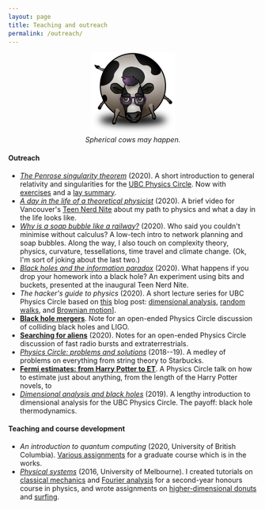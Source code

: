 ```yaml
---
layout: page
title: Teaching and outreach
permalink: /outreach/
---
```



<!--I think science is a great way to get to know the world, and a -->
<!--beautiful thing to share! I list some of my outreach and teaching -->
<!--efforts below. -->

<figure>
    <div style="text-align:center"><img src ="/images/cow.png" width="40%" />
    <figcaption><i>Spherical cows may happen.</i></figcaption>
	</div>
</figure>

#### Outreach

- [*The Penrose singularity theorem*](assets/singularity.pdf)
  (2020). A short introduction to general relativity and singularities for
  the [UBC Physics Circle](https://outreach.phas.ubc.ca/events/metro-vancouver-physics-circle/). Now
  with [exercises](assets/sing-problems.pdf)
  and a [lay summary](assets/penrose.pdf).
- [*A day in the life of a theoretical physicist*](https://www.youtube.com/watch?v=brS_7DUmFRk)
(2020). A brief video for Vancouver's
[Teen Nerd Nite](https://teennerdnite.wordpress.com/) about my path to
physics and what a day in the life looks like.
- [*Why is a soap bubble like a railway?*](https://arxiv.org/pdf/2008.09611.pdf)
  (2020). Who said you couldn't minimise without calculus? A low-tech
  intro to network planning and soap bubbles. Along the
  way, I also touch on complexity theory, physics, curvature,
  tessellations, time travel and climate change. (Ok, I'm sort of
  joking about the last two.)
- [*Black holes and the information paradox*](assets/tnn.pdf)
  (2020). What happens if you drop your homework into a black hole?
  An experiment using bits and buckets, presented at the inaugural
  Teen Nerd Nite.
- *The hacker's guide to physics* (2020). A short lecture series for
  UBC Physics Circle based on
  [this](https://hapax.github.io/physics/teaching/hacks/napkin-hacks/)
  blog post: [dimensional analysis](assets/dim-slides.pdf),
  [random walks](assets/random-slides.pdf), and
  [Brownian motion](assets/brownian-slides.pdf)].
- [**Black hole mergers**](assets/colliding-black-holes.pdf). Note for
    an open-ended Physics Circle discussion of colliding black holes and LIGO.
- [**Searching for aliens**]({{hapax.github.io}}/assets/ET-phone-home.pdf)
  (2020). Notes for an open-ended Physics Circle discussion of fast radio bursts and
  extraterrestrials.
- [*Physics Circle: problems and solutions*](assets/circle-probs.pdf)
(2018--19). A medley of problems on everything from string theory to Starbucks.
- [**Fermi estimates: from Harry Potter to ET**](assets/fermi-estimates.pdf). A
	Physics Circle talk on how to estimate just about anything,
	from the length of the Harry Potter novels, to 
- [*Dimensional analysis and black holes*](assets/dimensional-analysis.pdf)
    (2019). A lengthy introduction to dimensional analysis for the UBC
    Physics Circle. The payoff: black hole thermodynamics.

#### Teaching and course development

- *An introduction to quantum computing* (2020, University of British
  Columbia). [Various assignments](assets/big-qc.pdf) for a graduate
  course which is in the works.
- [*Physical systems*](https://archive.handbook.unimelb.edu.au/view/2016/phyc20014)
  (2016, University of Melbourne). I created tutorials on
  [classical mechanics]({{hapax.github.io}}/assets/classical-tutes-full.pdf)
  and
  [Fourier analysis]({{hapax.github.io}}/assets/fourier-tutes-full.pdf)
  for a second-year honours course in physics, and wrote assignments on [higher-dimensional donuts]({{hapax.github.io}}/assets/physical-systems-a2.pdf) and [surfing]({{hapax.github.io}}/assets/physical-systems-a3.pdf).
